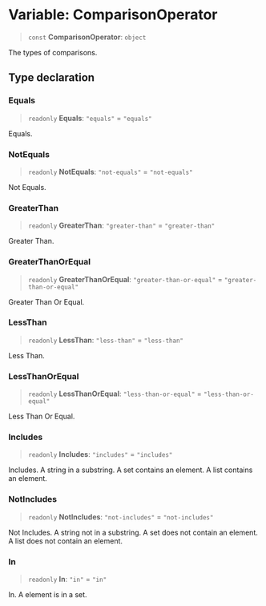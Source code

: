 # Variable: ComparisonOperator

> `const` **ComparisonOperator**: `object`

The types of comparisons.

## Type declaration

### Equals

> `readonly` **Equals**: `"equals"` = `"equals"`

Equals.

### NotEquals

> `readonly` **NotEquals**: `"not-equals"` = `"not-equals"`

Not Equals.

### GreaterThan

> `readonly` **GreaterThan**: `"greater-than"` = `"greater-than"`

Greater Than.

### GreaterThanOrEqual

> `readonly` **GreaterThanOrEqual**: `"greater-than-or-equal"` = `"greater-than-or-equal"`

Greater Than Or Equal.

### LessThan

> `readonly` **LessThan**: `"less-than"` = `"less-than"`

Less Than.

### LessThanOrEqual

> `readonly` **LessThanOrEqual**: `"less-than-or-equal"` = `"less-than-or-equal"`

Less Than Or Equal.

### Includes

> `readonly` **Includes**: `"includes"` = `"includes"`

Includes.
A string in a substring.
A set contains an element.
A list contains an element.

### NotIncludes

> `readonly` **NotIncludes**: `"not-includes"` = `"not-includes"`

Not Includes.
A string not in a substring.
A set does not contain an element.
A list does not contain an element.

### In

> `readonly` **In**: `"in"` = `"in"`

In.
A element is in a set.

